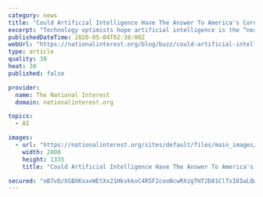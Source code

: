 ```yaml
---
category: news
title: "Could Artificial Intelligence Have The Answer To America's Coronavirus Economic Woes?"
excerpt: "Technology optimists hope artificial intelligence is the “next big thing” that will drive the next big productivity boom."
publishedDateTime: 2020-05-04T02:38:00Z
webUrl: "https://nationalinterest.org/blog/buzz/could-artificial-intelligence-have-answer-americas-coronavirus-economic-woes-149976"
type: article
quality: 30
heat: 30
published: false

provider:
  name: The National Interest
  domain: nationalinterest.org

topics:
  - AI

images:
  - url: "https://nationalinterest.org/sites/default/files/main_images/2020-05-01T013157Z_994158463_RC2DFG9WSS24_RTRMADP_3_HEALTH-CORONAVIRUS-TOKYO-MEDICAL-FACILITIES.JPG.jpg"
    width: 2000
    height: 1335
    title: "Could Artificial Intelligence Have The Answer To America's Coronavirus Economic Woes?"

secured: "oB7vD/XGBXKxaxWEtXx21HkvkkoC4R5F2cooNcwRXzgTHT2D81ClTxI0IwLQwexy176Tmx4rc8u1KHKvTwIPfVOFaJIA7byKdjeSobOZGdsdcdBO3iadixInsZNnGI1ydGCZyzV2gea1VD5Jb5T7qBDgRIxvkCZCdCUNjhJV4/EOO6Wgjq3VTb5LSp6I3azkad/iOnygBz5mPTiNdMO5PnCEUJbDet5XmzYbv45y6YbLlQ+gzAaBbToj3uum68I+A1VKMl/uPN6O/ddwLu/TddG3WkJmuAKtfD1J/4gQ2MaIg4XWOx07owxQ5t7Z0fak;ewEzafmuFUJvKHf/iZpiEQ=="
---
```


